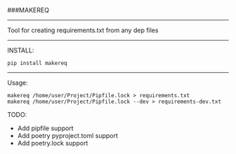###MAKEREQ
___
Tool for creating requirements.txt from any dep files
___
INSTALL:
```shell script
pip install makereq
```
___
Usage:
```shell script
makereq /home/user/Project/Pipfile.lock > requirements.txt
makereq /home/user/Project/Pipfile.lock --dev > requirements-dev.txt
```
TODO:
 * Add pipfile support
 * Add poetry pyproject.toml support
 * Add poetry.lock support

